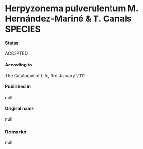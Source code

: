Herpyzonema pulverulentum M. Hernández-Mariné & T. Canals SPECIES
=======

#### Status
ACCEPTED

#### According to
The Catalogue of Life, 3rd January 2011

#### Published in
null

#### Original name
null

### Remarks
null